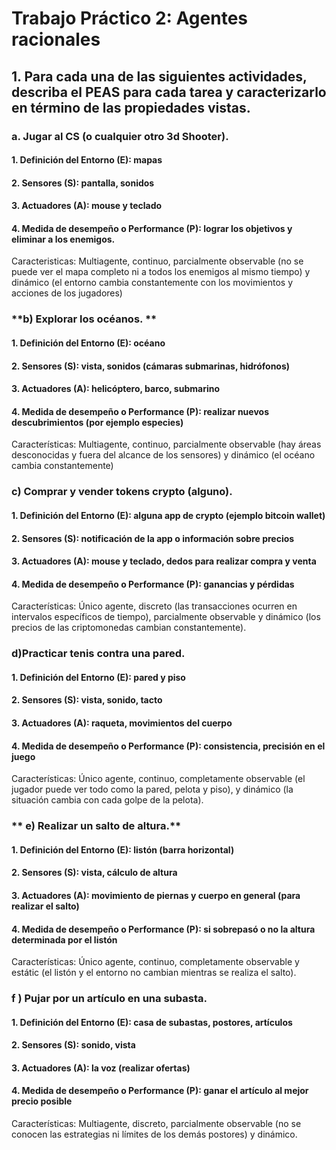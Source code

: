 # **Trabajo Práctico 2: Agentes racionales**

## **1. Para cada una de las siguientes actividades, describa el PEAS para cada tarea y caracterizarlo en término de las propiedades vistas.**

### **a. Jugar al CS (o cualquier otro 3d Shooter).** 
#### **1. Definición del Entorno (E):** mapas
#### **2. Sensores (S):** pantalla, sonidos
#### **3. Actuadores (A):** mouse y teclado
#### **4. Medida de desempeño o Performance (P):** lograr los objetivos y eliminar a los enemigos.

Caracteristicas:
Multiagente, continuo, parcialmente observable (no se puede ver el mapa completo ni a todos los enemigos al mismo tiempo) y dinámico (el entorno cambia constantemente con los movimientos y acciones de los jugadores)

### **b) Explorar los océanos. **
#### **1. Definición del Entorno (E):** océano
#### **2. Sensores (S):** vista, sonidos (cámaras submarinas, hidrófonos)
#### **3. Actuadores (A):** helicóptero, barco, submarino
#### **4. Medida de desempeño o Performance (P):** realizar nuevos descubrimientos (por ejemplo especies)

Características:
Multiagente, continuo, parcialmente observable (hay áreas desconocidas y fuera del alcance de los sensores) y dinámico (el océano cambia constantemente)

### **c) Comprar y vender tokens crypto (alguno).**

#### **1. Definición del Entorno (E):** alguna app de crypto (ejemplo bitcoin wallet)
#### **2. Sensores (S):** notificación de la app o información sobre precios
#### **3. Actuadores (A):** mouse y teclado, dedos para realizar compra y venta
#### **4. Medida de desempeño o Performance (P):** ganancias y pérdidas

Características:
Único agente, discreto (las transacciones ocurren en intervalos específicos de tiempo), parcialmente observable y dinámico (los precios de las criptomonedas cambian constantemente).


### **d)Practicar tenis contra una pared.**

#### **1. Definición del Entorno (E):** pared y piso
#### **2. Sensores (S):** vista, sonido, tacto
#### **3. Actuadores (A):** raqueta, movimientos del cuerpo
#### **4. Medida de desempeño o Performance (P):** consistencia, precisión en el juego

Características:
Único agente, continuo, completamente observable (el jugador puede ver todo como la pared, pelota y piso), y dinámico (la situación cambia con cada golpe de la pelota).


### ** e) Realizar un salto de altura.**

#### **1. Definición del Entorno (E):** listón (barra horizontal)
#### **2. Sensores (S):** vista, cálculo de altura
#### **3. Actuadores (A):** movimiento de piernas y cuerpo en general (para realizar el salto)
#### **4. Medida de desempeño o Performance (P):** si sobrepasó o no la altura determinada por el listón

Características:
Único agente, continuo, completamente observable y estátic (el listón y el entorno no cambian mientras se realiza el salto).

### **f ) Pujar por un artículo en una subasta.**

#### **1. Definición del Entorno (E):** casa de subastas, postores, artículos
#### **2. Sensores (S):** sonido, vista
#### **3. Actuadores (A):** la voz (realizar ofertas)
#### **4. Medida de desempeño o Performance (P):** ganar el artículo al mejor precio posible

Características:
Multiagente, discreto, parcialmente observable (no se conocen las estrategias ni límites de los demás postores) y dinámico.
